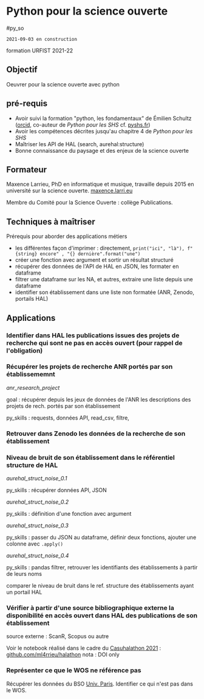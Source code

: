 # Python pour la science ouverte
#py_so

`2021-09-03 en construction`

formation URFIST 2021-22 

## Objectif 

Oeuvrer pour la science ouverte avec python

## pré-requis

- Avoir suivi la formation "python, les fondamentaux" de Émilien Schultz ([orcid](http://orcid.org/0000-0002-6215-3606), co-auteur de _Python pour les SHS_ cf. [pyshs.fr](http://pyshs.fr/))
- Avoir les compétences décrites jusqu'au chapitre 4 de  _Python pour les SHS_
- Maîtriser les API de HAL (search, aurehal:structure)
- Bonne connaissance du paysage et des enjeux de la science ouverte


## Formateur

Maxence Larrieu, PhD en informatique et musique, travaille depuis 2015 en université sur la science ouverte. [maxence.larri.eu](https://maxence.larri.eu)

Membre du Comité pour la Science Ouverte : collège Publications.


## Techniques à maîtriser

Prérequis pour aborder des applications métiers

* les différentes façon d'imprimer : directement, `print("ici", "là"), f"{string} encore" , "{} dernière".format("une")`
* créer une fonction avec argument et sortir un résultat structuré
* récupérer des données de l'API de HAL en JSON, les formater en dataframe
* filtrer une dataframe sur les NA, et autres, extraire une liste depuis une dataframe
* identifier son établissement dans une liste non formatée (ANR, Zenodo, portails HAL)
 

## Applications


### Identifier dans HAL les publications issues des projets de recherche qui sont ne pas en accès ouvert (pour rappel de l'obligation)


### Récupérer les projets de recherche ANR portés par son établissememnt

_anr_research_project_

goal : récupérer depuis les jeux de données de l'ANR les descriptions des projets de rech. portés par son établissement

py_skills : requests, données API, read_csv, filtre, 


### Retrouver dans Zenodo les données de la recherche de son établissement



### Niveau de bruit de son établissement dans le référentiel structure de HAL

_aurehal_struct_noise_0.1_

py_skills : récupérer données API, JSON


_aurehal_struct_noise_0.2_

py_skills : définition d'une fonction avec argument

_aurehal_struct_noise_0.3_

py_skills : passer du JSON au dataframe, définir deux fonctions, ajouter une colonne avec `.apply()`

_aurehal_struct_noise_0.4_

py_skills : pandas filtrer, retrouver les identifiants des établissements à partir de leurs noms

comparer le niveau de bruit dans le ref. structure des établissements ayant un portail HAL


### Vérifier à partir d'une source bibliographique externe la disponibilité en accès ouvert dans HAL des publications de son établissement

source externe : ScanR, Scopus ou autre 

Voir le notebook réalisé dans le cadre du [Casuhalathon 2021](https://casuhal2021.sciencesconf.org/resource/page/id/8) :  [github.com/ml4rrieu/halathon](https://github.com/ml4rrieu/halathon)
nota : DOI only

### Représenter ce que le WOS ne référence pas

Récupérer les données du BSO [Univ. Paris](https://github.com/ml4rrieu/bso_univ_paris). Identifier ce qui n'est pas dans le WOS. 
